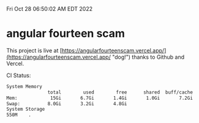 Fri Oct 28 06:50:02 AM EDT 2022

# angular fourteen scam


This project is live at [https://angularfourteenscam.vercel.app/](https://angularfourteenscam.vercel.app/ "dog!") thanks to Github and Vercel.

CI Status: 

```bash
System Memory
               total        used        free      shared  buff/cache   available
Mem:            15Gi       6.7Gi       1.4Gi       1.0Gi       7.2Gi       7.3Gi
Swap:          8.0Gi       3.2Gi       4.8Gi
System Storage
550M	.
```
```bash
